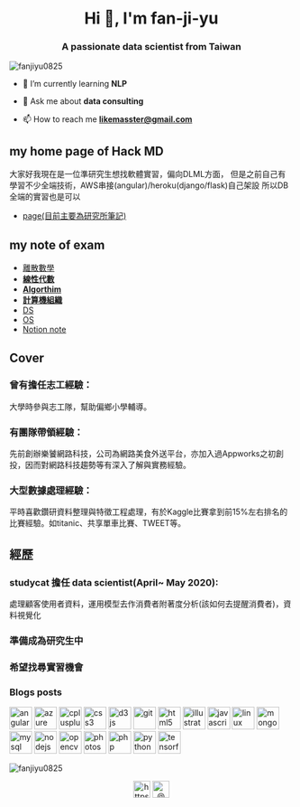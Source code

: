 <h1 align="center">Hi 👋, I'm fan-ji-yu</h1>
<h3 align="center">A passionate data scientist from Taiwan</h3>

<p align="left"> <img src="https://komarev.com/ghpvc/?username=fanjiyu0825" alt="fanjiyu0825" /> </p>

- 🌱 I’m currently learning **NLP**
  

- 💬 Ask me about **data consulting**

- 📫 How to reach me **likemasster@gmail.com**
## my home page of Hack MD
大家好我現在是一位準研究生想找軟體實習，偏向DLML方面，
但是之前自己有學習不少全端技術，AWS串接(angular)/heroku(django/flask)自己架設 所以DB全端的實習也是可以
- [page(目前主要為研究所筆記)](https://hackmd.io/@X3gJbQadTm6i1CdOB20Gzw/Syj-B7Bfw/%2Fl_ULnJGeRZ6SaeBfXrpxOg)
##  my note of exam
- [離散數學](https://www.notion.so/e9c6b4e4188b485aa69fa6e7f3af15a3)
- **[線性代數](https://hackmd.io/u1PWxHELTRO_VCVVGU6wHg)**
- **[Algorthim](https://hackmd.io/x5AOLw7ETBy5nwGagod2yA)**
- **[計算機組織](https://hackmd.io/_QYmE-YFSd2RuK3ekMDpKA)**
- [DS](https://hackmd.io/2DBdw7IgTF2jyyjCoNYYfw)
- [OS](/0cCld7J2SFarAG1iJR66Yg)
- [Notion note](https://www.notion.so/e317254f9920443397b55c05978fb033?v=c542fa0fd3ca42ffb6b4697a47e303c4)
## Cover 

### 曾有擔任志工經驗：
大學時參與志工隊，幫助偏鄉小學輔導。
### 有團隊帶領經驗：
先前創辦樂饕網路科技，公司為網路美食外送平台，亦加入過Appworks之初創投，因而對網路科技趨勢等有深入了解與實務經驗。

### 大型數據處理經驗：
平時喜歡鑽研資料整理與特徵工程處理，有於Kaggle比賽拿到前15%左右排名的比賽經驗。如titanic、共享單車比賽、TWEET等。


## 經歷
### studycat 擔任 data scientist(April~ May 2020):
處理顧客使用者資料，運用模型去作消費者附著度分析(該如何去提醒消費者)，資料視覺化
### 準備成為研究生中

### 希望找尋實習機會

### Blogs posts
<!-- BLOG-POST-LIST:START -->
<!-- BLOG-POST-LIST:END -->

<p align="left"><img src="https://devicons.github.io/devicon/devicon.git/icons/angularjs/angularjs-original.svg" alt="angularjs" width="40" height="40"/> <img src="https://www.vectorlogo.zone/logos/microsoft_azure/microsoft_azure-icon.svg" alt="azure" width="40" height="40"/> <img src="https://devicons.github.io/devicon/devicon.git/icons/cplusplus/cplusplus-original.svg" alt="cplusplus" width="40" height="40"/> <img src="https://devicons.github.io/devicon/devicon.git/icons/css3/css3-original-wordmark.svg" alt="css3" width="40" height="40"/> <img src="https://devicons.github.io/devicon/devicon.git/icons/d3js/d3js-original.svg" alt="d3js" width="40" height="40"/> <img src="https://www.vectorlogo.zone/logos/git-scm/git-scm-icon.svg" alt="git" width="40" height="40"/> <img src="https://devicons.github.io/devicon/devicon.git/icons/html5/html5-original-wordmark.svg" alt="html5" width="40" height="40"/> <img src="https://www.vectorlogo.zone/logos/adobe_illustrator/adobe_illustrator-icon.svg" alt="illustrator" width="40" height="40"/> <img src="https://devicons.github.io/devicon/devicon.git/icons/javascript/javascript-original.svg" alt="javascript" width="40" height="40"/> <img src="https://devicons.github.io/devicon/devicon.git/icons/linux/linux-original.svg" alt="linux" width="40" height="40"/> <img src="https://devicons.github.io/devicon/devicon.git/icons/mongodb/mongodb-original-wordmark.svg" alt="mongodb" width="40" height="40"/> <img src="https://devicons.github.io/devicon/devicon.git/icons/mysql/mysql-original-wordmark.svg" alt="mysql" width="40" height="40"/> <img src="https://devicons.github.io/devicon/devicon.git/icons/nodejs/nodejs-original-wordmark.svg" alt="nodejs" width="40" height="40"/> <img src="https://www.vectorlogo.zone/logos/opencv/opencv-icon.svg" alt="opencv" width="40" height="40"/> <img src="https://devicons.github.io/devicon/devicon.git/icons/photoshop/photoshop-plain.svg" alt="photoshop" width="40" height="40"/> <img src="https://devicons.github.io/devicon/devicon.git/icons/php/php-original.svg" alt="php" width="40" height="40"/> <img src="https://devicons.github.io/devicon/devicon.git/icons/python/python-original.svg" alt="python" width="40" height="40"/> <img src="https://www.vectorlogo.zone/logos/tensorflow/tensorflow-icon.svg" alt="tensorflow" width="40" height="40"/></p><img align="center" src="https://github-readme-stats.vercel.app/api?username=fanjiyu0825&show_icons=true" alt="fanjiyu0825" />

<p align="center">
<a href="https://linkedin.com/in/https://www.linkedin.com/in/tony-fan-872aa5140/" target="blank"><img align="center" src="https://cdn.jsdelivr.net/npm/simple-icons@3.0.1/icons/linkedin.svg" alt="https://www.linkedin.com/in/tony-fan-872aa5140/" height="30" width="30" /></a>
<a href="https://medium.com/@文組人協槓人生" target="blank"><img align="center" src="https://cdn.jsdelivr.net/npm/simple-icons@3.0.1/icons/medium.svg" alt="@文組人協槓人生" height="30" width="30" /></a>
</p>
